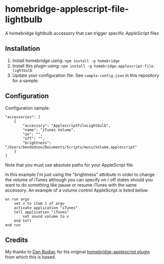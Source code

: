 # homebridge-applescript-file-lightbulb

A homebridge lightbulb accessory that can trigger specific AppleScript files


## Installation

1. Install homebridge using: `npm install -g homebridge`
2. Install this plugin using: `npm install -g homebridge-applescript-file-lightbulb`
3. Update your configuration file. See `sample-config.json` in this repository for a sample.

## Configuration

Configuration sample:

```
"accessories": [
    {
        "accessory": "ApplescriptFileLightbulb",
        "name": "iTunes Volume",
        "on": "",
        "off": "",
        "brightness": "/Users/bendodson/Documents/Scripts/musicVolume.applescript"
    }
]
```
Note that you must use absolute paths for your AppleScript file.

In this example I'm just using the "brightness" attribute in order to change the volume of iTunes although you can specify on / off states should you want to do something like pause or resume iTunes with the same accessory. An example of a volume control AppleScript is listed below:

```
on run argv
    set v to item 1 of argv
    activate application "iTunes"
    tell application "iTunes"
        set sound volume to v
    end tell
end run
```

## Credits

My thanks to [Dan Budiac](https://github.com/dansays/) for his original [homebridge-applescript plugin](https://github.com/dansays/homebridge-applescript) from which this is based.